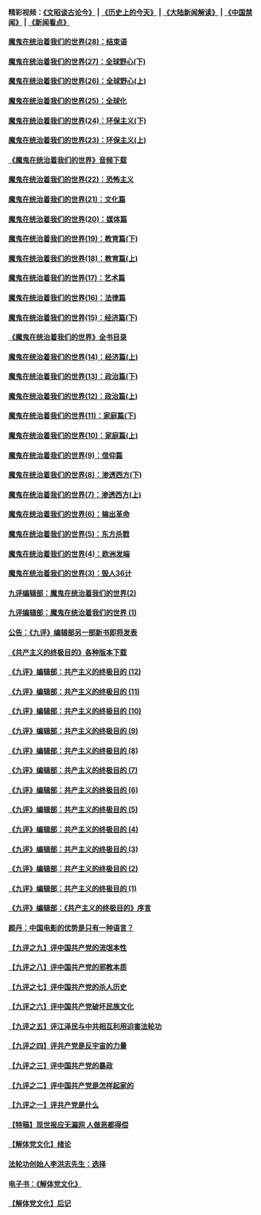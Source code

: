 #### 精彩视频：[《文昭谈古论今》](http://45.32.25.56/wenzhao) | [《历史上的今天》](http://45.32.25.56/today-in-history) | [《大陆新闻解读》](http://45.32.25.56/ntdtv-comedy) | [《中国禁闻》](http://45.32.25.56/ntdtv-news) | [《新闻看点》](http://45.32.25.56/news-insight) 

 #### [魔鬼在统治着我们的世界(28)：结束语](../pages/nsc422/n10936246.md?t=02050331) 

#### [魔鬼在统治着我们的世界(27)：全球野心(下)](../pages/nsc422/n10928319.md?t=02050331) 

#### [魔鬼在统治着我们的世界(26)：全球野心(上)](../pages/nsc422/n10900318.md?t=02050331) 

#### [魔鬼在统治着我们的世界(25)：全球化](../pages/nsc422/n10788205.md?t=02050331) 

#### [魔鬼在统治着我们的世界(24)：环保主义(下)](../pages/nsc422/n10695307.md?t=02050331) 

#### [魔鬼在统治着我们的世界(23)：环保主义(上)](../pages/nsc422/n10688613.md?t=02050331) 

#### [《魔鬼在统治着我们的世界》音频下载](../pages/nsc422/n10635553.md?t=02050331) 

#### [魔鬼在统治着我们的世界(22)：恐怖主义](../pages/nsc422/n10614727.md?t=02050331) 

#### [魔鬼在统治着我们的世界(21)：文化篇](../pages/nsc422/n10597706.md?t=02050331) 

#### [魔鬼在统治着我们的世界(20)：媒体篇](../pages/nsc422/n10586579.md?t=02050331) 

#### [魔鬼在统治着我们的世界(19)：教育篇(下)](../pages/nsc422/n10564808.md?t=02050331) 

#### [魔鬼在统治着我们的世界(18)：教育篇(上)](../pages/nsc422/n10526970.md?t=02050331) 

#### [魔鬼在统治着我们的世界(17)：艺术篇](../pages/nsc422/n10499093.md?t=02050331) 

#### [魔鬼在统治着我们的世界(16)：法律篇](../pages/nsc422/n10485969.md?t=02050331) 

#### [魔鬼在统治着我们的世界(15)：经济篇(下)](../pages/nsc422/n10469975.md?t=02050331) 

#### [《魔鬼在统治着我们的世界》全书目录](../pages/nsc422/n10464261.md?t=02050331) 

#### [魔鬼在统治着我们的世界(14)：经济篇(上)](../pages/nsc422/n10457370.md?t=02050331) 

#### [魔鬼在统治着我们的世界(13)：政治篇(下)](../pages/nsc422/n10448270.md?t=02050331) 

#### [魔鬼在统治着我们的世界(12)：政治篇(上)](../pages/nsc422/n10444576.md?t=02050331) 

#### [魔鬼在统治着我们的世界(11)：家庭篇(下)](../pages/nsc422/n10440961.md?t=02050331) 

#### [魔鬼在统治着我们的世界(10)：家庭篇(上)](../pages/nsc422/n10435448.md?t=02050331) 

#### [魔鬼在统治着我们的世界(9)：信仰篇](../pages/nsc422/n10432159.md?t=02050331) 

#### [魔鬼在统治着我们的世界(8)：渗透西方(下)](../pages/nsc422/n10429603.md?t=02050331) 

#### [魔鬼在统治着我们的世界(7)：渗透西方(上)](../pages/nsc422/n10426013.md?t=02050331) 

#### [魔鬼在统治着我们的世界(6)：输出革命](../pages/nsc422/n10421536.md?t=02050331) 

#### [魔鬼在统治着我们的世界(5)：东方杀戮](../pages/nsc422/n10417707.md?t=02050331) 

#### [魔鬼在统治着我们的世界(4)：欧洲发端](../pages/nsc422/n10414890.md?t=02050331) 

#### [魔鬼在统治着我们的世界(3)：毁人36计](../pages/nsc422/n10411583.md?t=02050331) 

#### [九评编辑部：魔鬼在统治着我们的世界(2)](../pages/nsc422/n10410036.md?t=02050331) 

#### [九评编辑部：魔鬼在统治着我们的世界 (1)](../pages/nsc422/n10406825.md?t=02050331) 

#### [公告：《九评》编辑部另一部新书即将发表](../pages/nsc422/n10405104.md?t=02050331) 

#### [《共产主义的终极目的》各种版本下载](../pages/nsc422/n10022138.md?t=02050331) 

#### [《九评》编辑部：共产主义的终极目的 (12)](../pages/nsc422/n9933272.md?t=02050331) 

#### [《九评》编辑部：共产主义的终极目的 (11)](../pages/nsc422/n9924973.md?t=02050331) 

#### [《九评》编辑部：共产主义的终极目的 (10)](../pages/nsc422/n9920883.md?t=02050331) 

#### [《九评》编辑部：共产主义的终极目的 (9)](../pages/nsc422/n9916363.md?t=02050331) 

#### [《九评》编辑部：共产主义的终极目的 (8)](../pages/nsc422/n9912488.md?t=02050331) 

#### [《九评》编辑部：共产主义的终极目的 (7)](../pages/nsc422/n9901176.md?t=02050331) 

#### [《九评》编辑部：共产主义的终极目的 (6)](../pages/nsc422/n9899359.md?t=02050331) 

#### [《九评》编辑部：共产主义的终极目的 (5)](../pages/nsc422/n9893174.md?t=02050331) 

#### [《九评》编辑部：共产主义的终极目的 (4)](../pages/nsc422/n9891246.md?t=02050331) 

#### [《九评》编辑部：共产主义的终极目的 (3)](../pages/nsc422/n9879879.md?t=02050331) 

#### [《九评》编辑部：共产主义的终极目的 (2)](../pages/nsc422/n9876205.md?t=02050331) 

#### [《九评》编辑部：共产主义的终极目的 (1)](../pages/nsc422/n9865857.md?t=02050331) 

#### [《九评》编辑部：《共产主义的终极目的》序言](../pages/nsc422/n9862666.md?t=02050331) 

#### [颜丹：中国电影的优势是只有一种语言？](../pages/nsc422/n9583062.md?t=02050331) 

#### [【九评之九】评中国共产党的流氓本性](../pages/nsc422/n737542.md?t=02050331) 

#### [【九评之八】评中国共产党的邪教本质](../pages/nsc422/n735942.md?t=02050331) 

#### [【九评之七】评中国共产党的杀人历史](../pages/nsc422/n733806.md?t=02050331) 

#### [【九评之六】评中国共产党破坏民族文化](../pages/nsc422/n731667.md?t=02050331) 

#### [【九评之五】评江泽民与中共相互利用迫害法轮功](../pages/nsc422/n730058.md?t=02050331) 

#### [【九评之四】评共产党是反宇宙的力量](../pages/nsc422/n727814.md?t=02050331) 

#### [【九评之三】评中国共产党的暴政](../pages/nsc422/n725597.md?t=02050331) 

#### [【九评之二】评中国共产党是怎样起家的](../pages/nsc422/n723946.md?t=02050331) 

#### [【九评之一】评共产党是什么](../pages/nsc422/n722529.md?t=02050331) 

#### [【特稿】现世报应无漏网 人做恶都得偿](../pages/nsc422/n4215167.md?t=02050331) 

#### [【解体党文化】绪论](../pages/nsc422/n1449356.md?t=02050331) 

#### [法轮功创始人李洪志先生：选择](../pages/nsc422/n3580738.md?t=02050331) 

#### [电子书：《解体党文化》](../pages/nsc422/n1573484.md?t=02050331) 

#### [【解体党文化】后记](../pages/nsc422/n1531999.md?t=02050331) 

